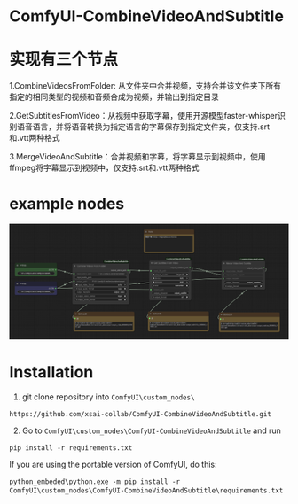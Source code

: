 # ComfyUI-CombineVideoAndSubtitle

# 实现有三个节点

1.CombineVideosFromFolder: 从文件夹中合并视频，支持合并该文件夹下所有指定的相同类型的视频和音频合成为视频，并输出到指定目录

2.GetSubtitlesFromVideo：从视频中获取字幕，使用开源模型faster-whisper识别语音语言，并将语音转换为指定语言的字幕保存到指定文件夹，仅支持.srt和.vtt两种格式

3.MergeVideoAndSubtitle：合并视频和字幕，将字幕显示到视频中，使用ffmpeg将字幕显示到视频中，仅支持.srt和.vtt两种格式

# example nodes

![example nodes](./example_workflows/example_nodes_workflow.png)

# Installation

1. git clone repository into `ComfyUI\custom_nodes\`
```
https://github.com/xsai-collab/ComfyUI-CombineVideoAndSubtitle.git
```

2. Go to `ComfyUI\custom_nodes\ComfyUI-CombineVideoAndSubtitle` and run
```
pip install -r requirements.txt
```

If you are using the portable version of ComfyUI, do this:
```
python_embeded\python.exe -m pip install -r ComfyUI\custom_nodes\ComfyUI-CombineVideoAndSubtitle\requirements.txt
```